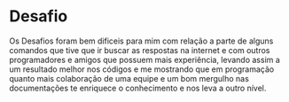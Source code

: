 # Desafio

Os Desafios foram bem dificeis para mim  com relação a parte de alguns comandos que tive que ir buscar as respostas na internet e com outros programadores e amigos que possuem mais experiência, levando assim a um resultado melhor nos códigos e me mostrando que em programação quanto mais colaboração de uma equipe e um bom mergulho nas documentações te enriquece o conhecimento e nos leva a outro nível.